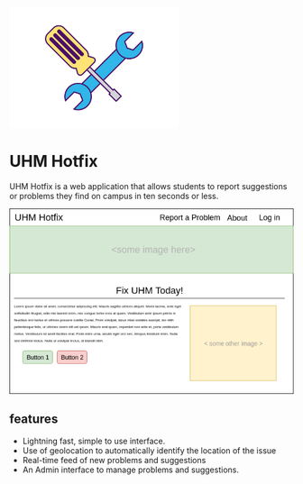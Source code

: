 <img src="assets/logo.png" alt="logo" width="300"/>

# UHM Hotfix

UHM Hotfix is a web application that allows students to report suggestions or problems they find on campus in ten seconds or less. 

![init-mockup](assets/uhm_hf_home.png)

## features

<ul>
 <li> Lightning fast, simple to use interface.</li>
 <li> Use of geolocation to automatically identify the location of the issue</li>
 <li> Real-time feed of new  problems and suggestions</li>
 <li> An Admin interface to manage problems and suggestions.
</ul>

